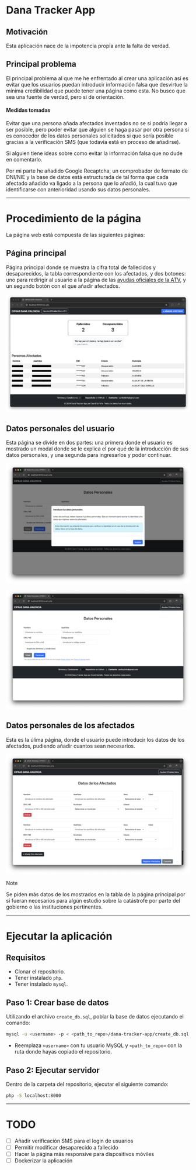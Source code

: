 # Dana Tracker App
## Motivación 
Esta aplicación nace de la impotencia propia ante la falta de verdad.

## Principal problema
El principal problema al que me he enfrentado al crear una aplicación así es evitar que los usuarios puedan introducir información falsa que desvirtue la mínima credibilidad que puede tener una página como esta. No busco que sea una fuente de verdad, pero si de orientación.

#### Medidas tomadas
Evitar que una persona añada afectados inventados no se si podría llegar a ser posible, pero poder evitar que alguien se haga pasar por otra persona si es conocedor de los datos personales solicitados si que sería posible gracias a la verificación SMS (que todavía está en proceso de añadirse).

Si alguien tiene ideas sobre como evitar la información falsa que no dude en comentarlo. 

Por mi parte he añadido Google Recaptcha, un comprobador de formato de DNI/NIE y la base de datos está estructurada de tal forma que cada afectado añadido va ligado a la persona que lo añadió, la cual tuvo que identificarse con anterioridad usando sus datos personales.

---
# Procedimiento de la página
La página web está compuesta de las siguientes páginas:

## Página principal
Página principal donde se muestra la cifra total de fallecidos y desaparecidos, la tabla correspondiente con los afectados, y dos botones: uno para redirigir al usuario a la página de las [ayudas oficiales de la ATV](https://atv.gva.es/es/dana2024), y un segundo botón con el que añadir afectados.

![Pagina Principal](img/Pagina1.png)

## Datos personales del usuario
Esta página se divide en dos partes: una primera donde el usuario es mostrado un modal donde se le explica el por qué de la introducción de sus datos personales, y una segunda para ingresarlos y poder continuar.

![Modal](img/Pagina2_1.png)

![Datos Personales](img/Pagina2_2.png)

## Datos personales de los afectados
Esta es la úlima página, donde el usuario puede introducir los datos de los afectados, pudiendo añadir cuantos sean necesarios.

![Datos Afectados](img/Pagina3.png)

>[!NOTE]
> Se piden más datos de los mostrados en la tabla de la página principal por si fueran necesarios para algún estudio sobre la catástrofe por parte del gobierno o las instituciones pertinentes.

---
# Ejecutar la aplicación
## Requisitos
- Clonar el repositorio.
- Tener instalado `php`.
- Tener instalado `mysql`.

## Paso 1: Crear base de datos
Utilizando el archivo `create_db.sql`, poblar la base de datos ejecutando el comando:

```bash
mysql -u <username> -p < <path_to_repo>/dana-tracker-app/create_db.sql
```
- Reemplaza `<username>` con tu usuario MySQL y `<path_to_repo>` con la ruta donde hayas copiado el repositorio.

## Paso 2: Ejecutar servidor
Dentro de la carpeta del repositorio, ejecutar el siguiente comando:

```bash
php -S localhost:8000
```

---
# TODO
- [ ] Añadir verificación SMS para el login de usuarios
- [ ] Permitir modificar desaparecido a fallecido
- [ ] Hacer la página más responsive para dispositivos móviles
- [ ] Dockerizar la aplicación